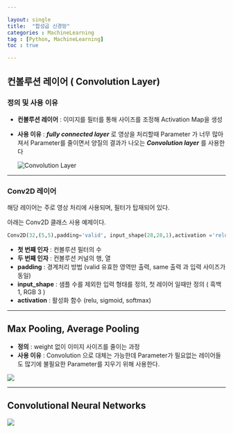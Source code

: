 ```yaml
---

layout: single
title:  "합성곱 신경망"
categories : MachineLearning
tag : [Python, MachineLearning]
toc : true

---
```


## 컨볼루션 레이어 ( Convolution Layer)

### 정의 및 사용 이유

* __컨볼루션 레이어__ : 이미지를 필터를 통해 사이즈를 조정해 Activation Map을 생성

* __사용 이유__ : ___fully connected layer___ 로 영상을 처리할때 Parameter 가 너무 많아져서 Parameter를 줄이면서 양질의 결과가 나오는 ___Convolution layer___ 를 사용한다

  ![Convolution Layer](https://www.researchgate.net/profile/Hiromu-Yakura/publication/323792694/figure/fig1/AS:615019968475136@1523643595196/Outline-of-the-convolutional-layer.png)

---

### Conv2D 레이어

해당 레이어는 주로 영상 처리에 사용되며, 필터가 탑재되어 있다.

아래는 Conv2D 클래스 사용 예제이다.

```python
Conv2D(32,(5,5),padding='valid', input_shape(28,28,1),activation ='relu')
```

* __첫 번째 인자__ : 컨볼루션 필터의 수
* __두 번째 인자__ : 컨볼루션 커널의 행, 열
* __padding__ : 경계처리 방법 (valid 유효한 영역만 출력, same 출력 과 입력 사이즈가 동일)
* __input_shape__ : 샘플 수를 제외한 입력 형태를 정의, 첫 레이어 일때만 정의 ( 흑백 1, RGB 3 )
* __activation__ : 활성화 함수 (relu, sigmoid, softmax)

---

## Max Pooling, Average Pooling

* __정의__ : weight 없이 이미지 사이즈를 줄이는 과정
* __사용 이유__ : Convolution 으로 대체는 가능한데 Parameter가 필요없는 레이어들도 많기에 불필요한 Parameter를 지우기 위해 사용한다.

![](https://www.researchgate.net/publication/333593451/figure/fig2/AS:765890261966848@1559613876098/Illustration-of-Max-Pooling-and-Average-Pooling-Figure-2-above-shows-an-example-of-max.png)

---

## Convolutional Neural Networks

![](https://production-media.paperswithcode.com/method_collections/cnn.jpeg)





